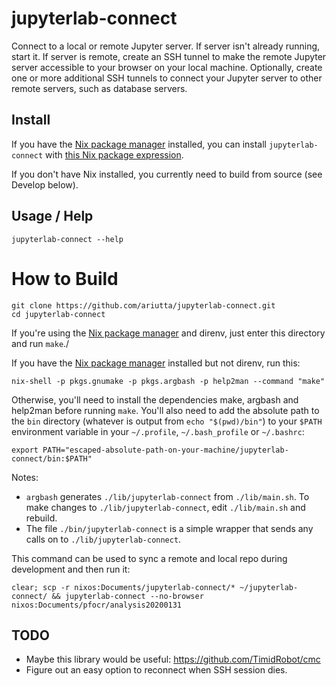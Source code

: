 # jupyterlab-connect

Connect to a local or remote Jupyter server. If server isn't already running, start it. If server is remote, create an SSH tunnel to make the remote Jupyter server accessible to your browser on your local machine. Optionally, create one or more additional SSH tunnels to connect your Jupyter server to other remote servers, such as database servers.

## Install

If you have the [Nix package manager](https://nixos.org/guides/nix-pills/why-you-should-give-it-a-try.html) installed, you can install `jupyterlab-connect` with [this Nix package expression](https://github.com/ariutta/mynixpkgs/blob/master/jupyterlab-connect/default.nix).

If you don't have Nix installed, you currently need to build from source (see Develop below).

## Usage / Help

```
jupyterlab-connect --help
```

# How to Build

```
git clone https://github.com/ariutta/jupyterlab-connect.git
cd jupyterlab-connect
```

If you're using the [Nix package manager](https://nixos.org/guides/nix-pills/why-you-should-give-it-a-try.html) and direnv, just enter this directory and run `make`./

If you have the [Nix package manager](https://nixos.org/guides/nix-pills/why-you-should-give-it-a-try.html) installed but not direnv, run this:

```
nix-shell -p pkgs.gnumake -p pkgs.argbash -p help2man --command "make"
```

Otherwise, you'll need to install the dependencies make, argbash and help2man before running `make`. You'll also need to add the absolute path to the `bin` directory (whatever is output from `echo "$(pwd)/bin"`) to your `$PATH` environment variable in your `~/.profile`, `~/.bash_profile` or `~/.bashrc`:

```
export PATH="escaped-absolute-path-on-your-machine/jupyterlab-connect/bin:$PATH"
```

Notes:

- `argbash` generates `./lib/jupyterlab-connect` from `./lib/main.sh`. To make changes to `./lib/jupyterlab-connect`, edit `./lib/main.sh` and rebuild.
- The file `./bin/jupyterlab-connect` is a simple wrapper that sends any calls on to `./lib/jupyterlab-connect`.

This command can be used to sync a remote and local repo during development and then run it:

```
clear; scp -r nixos:Documents/jupyterlab-connect/* ~/jupyterlab-connect/ && jupyterlab-connect --no-browser nixos:Documents/pfocr/analysis20200131
```

## TODO

- Maybe this library would be useful: https://github.com/TimidRobot/cmc
- Figure out an easy option to reconnect when SSH session dies.

